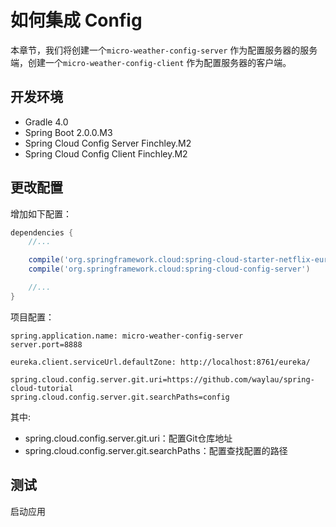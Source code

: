 # 如何集成 Config

本章节，我们将创建一个`micro-weather-config-server` 作为配置服务器的服务端，创建一个`micro-weather-config-client` 作为配置服务器的客户端。

## 开发环境

* Gradle 4.0
* Spring Boot 2.0.0.M3
* Spring Cloud Config Server Finchley.M2
* Spring Cloud Config Client Finchley.M2

## 更改配置

增加如下配置：

```groovy
dependencies {
    //...

	compile('org.springframework.cloud:spring-cloud-starter-netflix-eureka-client')
	compile('org.springframework.cloud:spring-cloud-config-server')

	//...
}
```

项目配置：

```
spring.application.name: micro-weather-config-server
server.port=8888

eureka.client.serviceUrl.defaultZone: http://localhost:8761/eureka/

spring.cloud.config.server.git.uri=https://github.com/waylau/spring-cloud-tutorial
spring.cloud.config.server.git.searchPaths=config
```

其中:

* spring.cloud.config.server.git.uri：配置Git仓库地址
* spring.cloud.config.server.git.searchPaths：配置查找配置的路径


## 测试

启动应用